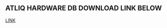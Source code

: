 ## ATLIQ HARDWARE DB DOWNLOAD LINK BELOW


[LINK](https://drive.google.com/file/d/1reQwB2z63mClHzTiwJIudW39128rok37/view?usp=sharing)

